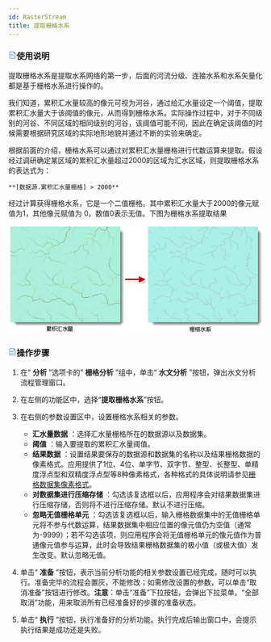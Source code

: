 ```yaml
---
id: RasterStream
title: 提取栅格水系
---
```

### ![](../img/read.gif)使用说明

提取栅格水系是提取水系网络的第一步，后面的河流分级、连接水系和水系矢量化都是基于栅格水系进行操作的。

我们知道，累积汇水量较高的像元可视为河谷，通过给汇水量设定一个阈值，提取累积汇水量大于该阈值的像元，从而得到栅格水系。实际操作过程中，对于不同级别的河谷、不同区域的相同级别的河谷，该阈值可能不同，因此在确定该阈值的时候需要根据研究区域的实际地形地貌并通过不断的实验来确定。

根据前面的介绍，栅格水系可以通过对累积汇水量栅格进行代数运算来提取。假设经过调研确定某区域的累积汇水量超过2000的区域为汇水区域，则提取栅格水系的表达式为：

    **[数据源.累积汇水量栅格] > 2000**

经过计算获得栅格水系，它是一个二值栅格。其中累积汇水量大于2000的像元赋值为1，其他像元赋值为 0。数值0表示无值。下图为栅格水系提取结果

![](img/RasterStream.png)   
  
### ![](../img/read.gif)操作步骤

1. 在“ **分析** ”选项卡的“ **栅格分析** ”组中，单击“ **水文分析** ”按钮，弹出水文分析流程管理窗口。
2. 在左侧的功能区中，选择“**提取栅格水系**”按钮。
3. 在右侧的参数设置区中，设置栅格水系相关的参数。
    * **汇水量数据** ：选择汇水量栅格所在的数据源以及数据集。
    * **阈值** ：输入要提取的累积汇水量阈值。
    * **结果数据** ：设置结果要保存的数据源和数据集的名称以及结果栅格数据的像素格式。应用提供了1位、4位、单字节、双字节、整型、长整型、单精度浮点型和双精度浮点型等8种像素格式，各种格式的具体说明请参见[栅格数据集像素格式](../Analyst/VectorRasterConvert/PixelFormat.html)。
    * **对数据集进行压缩存储** ：勾选该复选框以后，应用程序会对结果数据集进行压缩存储，否则将不进行压缩存储。默认不进行压缩。
    * **忽略无值栅格单元** ：勾选该复选框以后，输入栅格数据集中的无值栅格单元将不参与代数运算，结果数据集中相应位置的像元值仍为空值（通常为-9999）；若不勾选该项，则应用程序会将无值栅格单元的像元值作为普通像元值参与运算，此时会导致结果栅格数据集的极小值（或极大值）发生改变。默认忽略无值。 
4. 单击“ **准备** ”按钮，表示当前分析功能的相关参数设置已经完成，随时可以执行。准备完毕的流程会置灰，不能修改；如需修改设置的参数，可以单击“取消准备”按钮进行修改。**注意**：单击“准备”下拉按钮，会弹出下拉菜单。“全部取消”功能，用来取消所有已经准备好的步骤的准备状态。

5. 单击“ **执行** ”按钮，执行准备好的分析功能。执行完成后输出窗口中，会提示执行结果是成功还是失败。